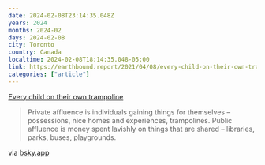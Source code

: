 ```yaml
---
date: 2024-02-08T23:14:35.048Z
years: 2024
months: 2024-02
days: 2024-02-08
city: Toronto
country: Canada
localtime: 2024-02-08T18:14:35.048-05:00
link: https://earthbound.report/2021/04/08/every-child-on-their-own-trampoline/
categories: ["article"]
---
```

[Every child on their own trampoline](https://earthbound.report/2021/04/08/every-child-on-their-own-trampoline/)

> Private affluence is individuals gaining things for themselves – possessions, nice homes and experiences, trampolines. Public affluence is money spent lavishly on things that are shared – libraries, parks, buses, playgrounds.

via [bsky.app](https://bsky.app/profile/jackrusher.com/post/3kkwmuzdk6227)
